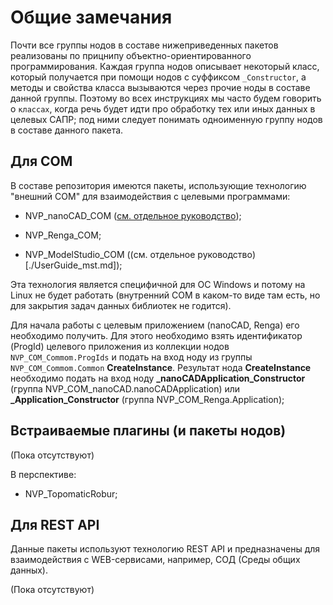 # Общие замечания

Почти все группы нодов в составе нижеприведенных пакетов реализованы по прицнипу объектно-ориентированного программирования. Каждая группа нодов описывает некоторый класс, который получается при помощи нодов с суффиксом `_Constructor`, а методы и свойства класса вызываются через прочие ноды в составе данной группы. Поэтому во всех инструкциях мы часто будем говорить о `классах`, когда речь будет идти про обработку тех или иных данных в целевых САПР; под ними следует понимать одноименную группу нодов в составе данного пакета.

## Для COM

В составе репозитория имеются пакеты, использующие технологию "внешний COM" для взаимодействия с целевыми программами:

* NVP_nanoCAD_COM ([см. отдельное руководство](./UserGuide_ncad.md));

* NVP_Renga_COM;

* NVP_ModelStudio_COM ((см. отдельное руководство)[./UserGuide_mst.md]);

Эта технология является специфичной для ОС Windows и потому на Linux не будет работать (внутренний COM в каком-то виде там есть, но для закрытия задач данных библиотек не годится).

Для начала работы с целевым приложением (nanoCAD, Renga) его необходимо получить. Для этого необходимо взять идентификатор (ProgId) целевого приложения из коллекции нодов `NVP_COM_Commom.ProgIds` и подать на вход ноду из группы `NVP_COM_Commom.Common` **CreateInstance**. Результат нода **CreateInstance** необходимо подать на вход ноду **_nanoCADApplication_Constructor** (группа NVP_COM_nanoCAD.nanoCADApplication) или **_Application_Constructor** (группа NVP_COM_Renga.Application);

## Встраиваемые плагины (и пакеты нодов)

(Пока отсутствуют)

В перспективе:

* NVP_TopomaticRobur;

## Для REST API

Данные пакеты используют технологию REST API и предназначены для взаимодействия с WEB-сервисами, например, СОД (Среды общих данных).

(Пока отсутствуют)
